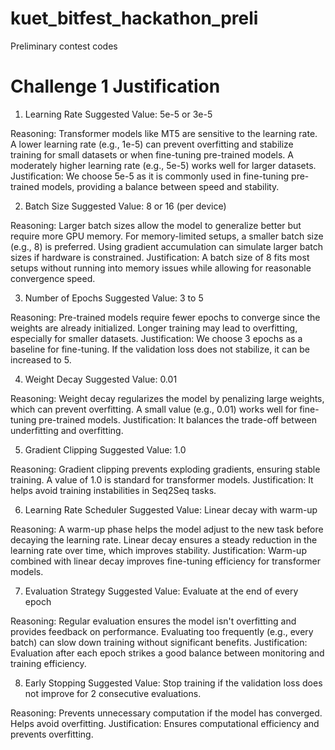 # kuet_bitfest_hackathon_preli
Preliminary contest codes
# Challenge 1 Justification
1. Learning Rate
Suggested Value: 5e-5 or 3e-5

Reasoning:
Transformer models like MT5 are sensitive to the learning rate.
A lower learning rate (e.g., 1e-5) can prevent overfitting and stabilize training for small datasets or when fine-tuning pre-trained models.
A moderately higher learning rate (e.g., 5e-5) works well for larger datasets.
Justification: We choose 5e-5 as it is commonly used in fine-tuning pre-trained models, providing a balance between speed and stability.

2. Batch Size
Suggested Value: 8 or 16 (per device)

Reasoning:
Larger batch sizes allow the model to generalize better but require more GPU memory.
For memory-limited setups, a smaller batch size (e.g., 8) is preferred.
Using gradient accumulation can simulate larger batch sizes if hardware is constrained.
Justification: A batch size of 8 fits most setups without running into memory issues while allowing for reasonable convergence speed.

3. Number of Epochs
Suggested Value: 3 to 5

Reasoning:
Pre-trained models require fewer epochs to converge since the weights are already initialized.
Longer training may lead to overfitting, especially for smaller datasets.
Justification: We choose 3 epochs as a baseline for fine-tuning. If the validation loss does not stabilize, it can be increased to 5.

4. Weight Decay
Suggested Value: 0.01

Reasoning:
Weight decay regularizes the model by penalizing large weights, which can prevent overfitting.
A small value (e.g., 0.01) works well for fine-tuning pre-trained models.
Justification: It balances the trade-off between underfitting and overfitting.

5. Gradient Clipping
Suggested Value: 1.0

Reasoning:
Gradient clipping prevents exploding gradients, ensuring stable training.
A value of 1.0 is standard for transformer models.
Justification: It helps avoid training instabilities in Seq2Seq tasks.

6. Learning Rate Scheduler
Suggested Value: Linear decay with warm-up

Reasoning:
A warm-up phase helps the model adjust to the new task before decaying the learning rate.
Linear decay ensures a steady reduction in the learning rate over time, which improves stability.
Justification: Warm-up combined with linear decay improves fine-tuning efficiency for transformer models.

7. Evaluation Strategy
Suggested Value: Evaluate at the end of every epoch

Reasoning:
Regular evaluation ensures the model isn't overfitting and provides feedback on performance.
Evaluating too frequently (e.g., every batch) can slow down training without significant benefits.
Justification: Evaluation after each epoch strikes a good balance between monitoring and training efficiency.

8. Early Stopping
Suggested Value: Stop training if the validation loss does not improve for 2 consecutive evaluations.

Reasoning:
Prevents unnecessary computation if the model has converged.
Helps avoid overfitting.
Justification: Ensures computational efficiency and prevents overfitting.
